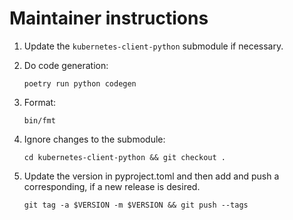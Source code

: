 # Maintainer instructions

1. Update the `kubernetes-client-python` submodule if necessary.

2. Do code generation:

    ```
    poetry run python codegen
    ```

3. Format:

   ```
   bin/fmt
   ```

4. Ignore changes to the submodule:

   ```
   cd kubernetes-client-python && git checkout .
   ```

5. Update the version in pyproject.toml and then add and push a corresponding,
   if a new release is desired.

   ```
   git tag -a $VERSION -m $VERSION && git push --tags
   ```
